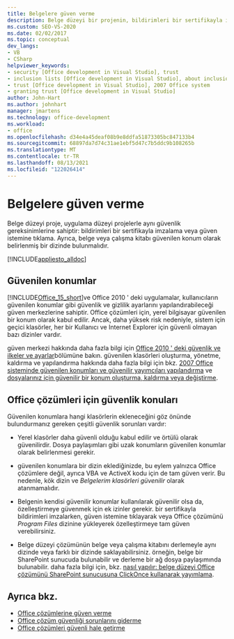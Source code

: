 ```yaml
---
title: Belgelere güven verme
description: Belge düzeyi bir projenin, bildirimleri bir sertifikayla imzalama veya güven istemine tıklama gibi uygulama düzeyi projelerle aynı güvenlik gereksinimlerine nasıl sahip olduğunu öğrenin.
ms.custom: SEO-VS-2020
ms.date: 02/02/2017
ms.topic: conceptual
dev_langs:
- VB
- CSharp
helpviewer_keywords:
- security [Office development in Visual Studio], trust
- inclusion lists [Office development in Visual Studio], about inclusion lists
- trust [Office development in Visual Studio], 2007 Office system
- granting trust [Office development in Visual Studio]
author: John-Hart
ms.author: johnhart
manager: jmartens
ms.technology: office-development
ms.workload:
- office
ms.openlocfilehash: d34e4a45deaf08b9e8ddfa51873305bc847133b4
ms.sourcegitcommit: 68897da7d74c31ae1ebf5d47c7b5ddc9b108265b
ms.translationtype: MT
ms.contentlocale: tr-TR
ms.lasthandoff: 08/13/2021
ms.locfileid: "122026414"
---
```

# <a name="grant-trust-to-documents"></a>Belgelere güven verme
  Belge düzeyi proje, uygulama düzeyi projelerle aynı güvenlik gereksinimlerine sahiptir: bildirimleri bir sertifikayla imzalama veya güven istemine tıklama. Ayrıca, belge veya çalışma kitabı güvenilen konum olarak belirlenmiş bir dizinde bulunmalıdır.

 [!INCLUDE[appliesto_alldoc](../vsto/includes/appliesto-alldoc-md.md)]

## <a name="trusted-locations"></a>Güvenilen konumlar
 [!INCLUDE[Office_15_short](../vsto/includes/office-15-short-md.md)]ve Office 2010 ' deki uygulamalar, kullanıcıların güvenilen konumlar gibi güvenlik ve gizlilik ayarlarını yapılandırabileceği güven merkezlerine sahiptir. Office çözümleri için, yerel bilgisayar güvenilen bir konum olarak kabul edilir. Ancak, daha yüksek risk nedeniyle, sistem için geçici klasörler, her bir Kullanıcı ve Internet Explorer için güvenli olmayan bazı dizinler vardır.

 güven merkezi hakkında daha fazla bilgi için [Office 2010 ' deki güvenlik ve ilkeler ve ayarlar](/previous-versions/office/office-2010/cc178946(v=office.14))bölümüne bakın. güvenilen klasörleri oluşturma, yönetme, kaldırma ve yapılandırma hakkında daha fazla bilgi için bkz. [2007 Office sisteminde güvenilen konumları ve güvenilir yayımcıları yapılandırma](/previous-versions/office/office-2007-resource-kit/cc178948(v=office.12)) ve [dosyalarınız için güvenilir bir konum oluşturma, kaldırma veya değiştirme](https://support.office.com/article/Create-remove-or-change-a-trusted-location-for-your-files-f5151879-25ea-4998-80a5-4208b3540a62).

## <a name="security-considerations-for-office-solutions"></a>Office çözümleri için güvenlik konuları
 Güvenilen konumlara hangi klasörlerin ekleneceğini göz önünde bulundurmanız gereken çeşitli güvenlik sorunları vardır:

- Yerel klasörler daha güvenli olduğu kabul edilir ve örtülü olarak güvenilirdir. Dosya paylaşımları gibi uzak konumların güvenilen konumlar olarak belirlenmesi gerekir.

- güvenilen konumlara bir dizin eklediğinizde, bu eylem yalnızca Office çözümlere değil, ayrıca VBA ve ActiveX kodu için de tam güven verir. Bu nedenle, kök dizin ve *Belgelerim klasörleri güvenilir* olarak atanmamalıdır.

- Belgenin kendisi güvenilir konumlar kullanılarak güvenilir olsa da, özelleştirmeye güvenmek için ek izinler gerekir. bir sertifikayla bildirimleri imzalarken, güven istemine tıklayarak veya Office çözümünü *Program Files* dizinine yükleyerek özelleştirmeye tam güven verebilirsiniz.

- Belge düzeyi çözümünün belge veya çalışma kitabını derlemeyle aynı dizinde veya farklı bir dizinde saklayabilirsiniz. örneğin, belge bir SharePoint sunucuda bulunabilir ve derleme bir ağ dosya paylaşımında bulunabilir. daha fazla bilgi için, bkz. [nasıl yapılır: belge düzeyi Office çözümünü SharePoint sunucusuna ClickOnce kullanarak yayımlama](/previous-versions/bb608595(v=vs.110)).

## <a name="see-also"></a>Ayrıca bkz.
- [Office çözümlerine güven verme](../vsto/granting-trust-to-office-solutions.md)
- [Office çözüm güvenliği sorunlarını giderme](../vsto/troubleshooting-office-solution-security.md)
- [Office çözümleri güvenli hale getirme](../vsto/securing-office-solutions.md)